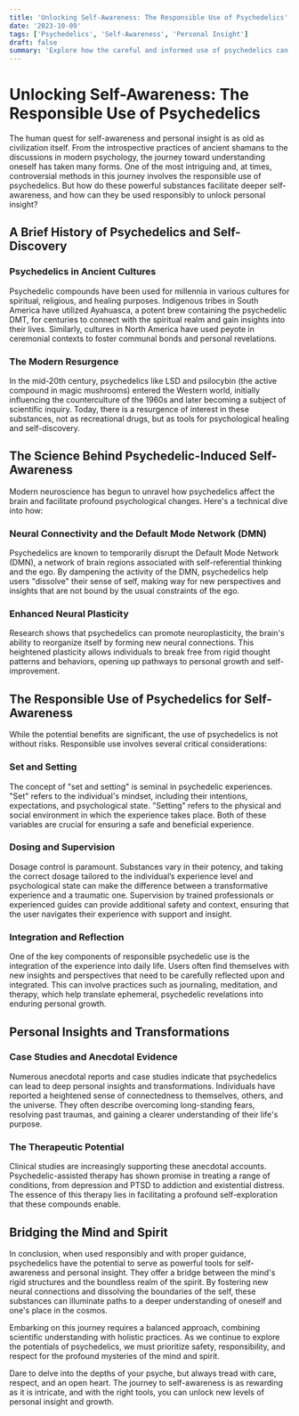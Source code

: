 ```yaml
---
title: 'Unlocking Self-Awareness: The Responsible Use of Psychedelics'
date: '2023-10-09'
tags: ['Psychedelics', 'Self-Awareness', 'Personal Insight']
draft: false
summary: 'Explore how the careful and informed use of psychedelics can lead to profound self-awareness and personal insight, bridging the gap between mind and spirit.'
---
```


# Unlocking Self-Awareness: The Responsible Use of Psychedelics

The human quest for self-awareness and personal insight is as old as civilization itself. From the introspective practices of ancient shamans to the discussions in modern psychology, the journey toward understanding oneself has taken many forms. One of the most intriguing and, at times, controversial methods in this journey involves the responsible use of psychedelics. But how do these powerful substances facilitate deeper self-awareness, and how can they be used responsibly to unlock personal insight?

## A Brief History of Psychedelics and Self-Discovery

### Psychedelics in Ancient Cultures
Psychedelic compounds have been used for millennia in various cultures for spiritual, religious, and healing purposes. Indigenous tribes in South America have utilized Ayahuasca, a potent brew containing the psychedelic DMT, for centuries to connect with the spiritual realm and gain insights into their lives. Similarly, cultures in North America have used peyote in ceremonial contexts to foster communal bonds and personal revelations.

### The Modern Resurgence
In the mid-20th century, psychedelics like LSD and psilocybin (the active compound in magic mushrooms) entered the Western world, initially influencing the counterculture of the 1960s and later becoming a subject of scientific inquiry. Today, there is a resurgence of interest in these substances, not as recreational drugs, but as tools for psychological healing and self-discovery.

## The Science Behind Psychedelic-Induced Self-Awareness
Modern neuroscience has begun to unravel how psychedelics affect the brain and facilitate profound psychological changes. Here's a technical dive into how:

### Neural Connectivity and the Default Mode Network (DMN)
Psychedelics are known to temporarily disrupt the Default Mode Network (DMN), a network of brain regions associated with self-referential thinking and the ego. By dampening the activity of the DMN, psychedelics help users "dissolve" their sense of self, making way for new perspectives and insights that are not bound by the usual constraints of the ego.

### Enhanced Neural Plasticity
Research shows that psychedelics can promote neuroplasticity, the brain's ability to reorganize itself by forming new neural connections. This heightened plasticity allows individuals to break free from rigid thought patterns and behaviors, opening up pathways to personal growth and self-improvement.

## The Responsible Use of Psychedelics for Self-Awareness
While the potential benefits are significant, the use of psychedelics is not without risks. Responsible use involves several critical considerations:

### Set and Setting
The concept of "set and setting" is seminal in psychedelic experiences. "Set" refers to the individual's mindset, including their intentions, expectations, and psychological state. "Setting" refers to the physical and social environment in which the experience takes place. Both of these variables are crucial for ensuring a safe and beneficial experience.

### Dosing and Supervision
Dosage control is paramount. Substances vary in their potency, and taking the correct dosage tailored to the individual’s experience level and psychological state can make the difference between a transformative experience and a traumatic one. Supervision by trained professionals or experienced guides can provide additional safety and context, ensuring that the user navigates their experience with support and insight.

### Integration and Reflection
One of the key components of responsible psychedelic use is the integration of the experience into daily life. Users often find themselves with new insights and perspectives that need to be carefully reflected upon and integrated. This can involve practices such as journaling, meditation, and therapy, which help translate ephemeral, psychedelic revelations into enduring personal growth.

## Personal Insights and Transformations

### Case Studies and Anecdotal Evidence
Numerous anecdotal reports and case studies indicate that psychedelics can lead to deep personal insights and transformations. Individuals have reported a heightened sense of connectedness to themselves, others, and the universe. They often describe overcoming long-standing fears, resolving past traumas, and gaining a clearer understanding of their life's purpose.

### The Therapeutic Potential
Clinical studies are increasingly supporting these anecdotal accounts. Psychedelic-assisted therapy has shown promise in treating a range of conditions, from depression and PTSD to addiction and existential distress. The essence of this therapy lies in facilitating a profound self-exploration that these compounds enable.

## Bridging the Mind and Spirit
In conclusion, when used responsibly and with proper guidance, psychedelics have the potential to serve as powerful tools for self-awareness and personal insight. They offer a bridge between the mind's rigid structures and the boundless realm of the spirit. By fostering new neural connections and dissolving the boundaries of the self, these substances can illuminate paths to a deeper understanding of oneself and one's place in the cosmos.

Embarking on this journey requires a balanced approach, combining scientific understanding with holistic practices. As we continue to explore the potentials of psychedelics, we must prioritize safety, responsibility, and respect for the profound mysteries of the mind and spirit.

Dare to delve into the depths of your psyche, but always tread with care, respect, and an open heart. The journey to self-awareness is as rewarding as it is intricate, and with the right tools, you can unlock new levels of personal insight and growth.